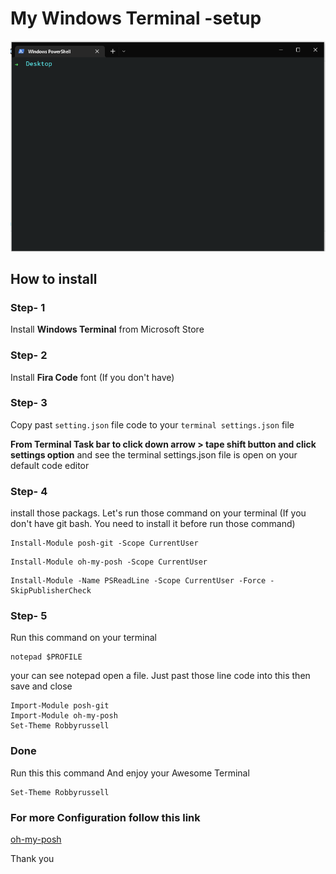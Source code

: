 # My Windows Terminal -setup

<p align="center">
  <img src="https://github.com/dev-rsrimon/my-windows-terminal-setup/blob/main/demo.png" width="550" title="hover text">
</p>

## How to install 

### Step- 1

Install **Windows Terminal** from Microsoft Store

### Step- 2
Install **Fira Code** font (If you don't have)

### Step- 3
Copy past `setting.json` file code to your `terminal settings.json` file 

**From Terminal Task bar to click down arrow > tape shift button and click settings option** and see the terminal settings.json file is open on your default code editor

### Step- 4
install those packags.
Let's run those command on your terminal (If you don't have git bash. You need to install it before run those command)

```
Install-Module posh-git -Scope CurrentUser
```

```
Install-Module oh-my-posh -Scope CurrentUser
```

```
Install-Module -Name PSReadLine -Scope CurrentUser -Force -SkipPublisherCheck
```

### Step- 5
Run this command on your terminal 

```
notepad $PROFILE
```

your can see notepad open a file. Just past those line code into this then save and close

```
Import-Module posh-git
Import-Module oh-my-posh
Set-Theme Robbyrussell
```

###  Done 
Run this this command And enjoy your Awesome Terminal 

```
Set-Theme Robbyrussell
```

### For more Configuration follow this link
[oh-my-posh](https://github.com/JanDeDobbeleer/oh-my-posh2#installation)



Thank you
